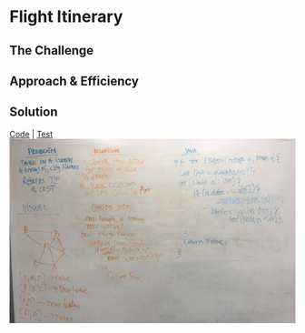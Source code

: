 # Flight Itinerary
## The Challenge
## Approach & Efficiency
## Solution
[Code]() | [Test]()
![White Board Solution to Flight Finder](../assets/graph_flight.JPG)